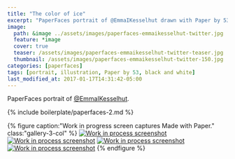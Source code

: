 ```yaml
---
title: "The color of ice"
excerpt: "PaperFaces portrait of @EmmaIKesselhut drawn with Paper by 53 on an iPad."
image: 
  path: &image ../assets/images/paperfaces-emmaikesselhut-twitter.jpg 
  feature: *image
  cover: true
  teaser: /assets/images/paperfaces-emmaikesselhut-twitter-teaser.jpg
  thumbnail: /assets/images/paperfaces-emmaikesselhut-twitter-150.jpg
categories: [paperfaces]
tags: [portrait, illustration, Paper by 53, black and white]
last_modified_at: 2017-01-17T14:31:42-05:00
---
```


PaperFaces portrait of [@EmmaIKesselhut](https://twitter.com/EmmaIKesselhut).

{% include boilerplate/paperfaces-2.md %}

{% figure caption:"Work in progress screen captures Made with Paper." class:"gallery-3-col" %}
[![Work in process screenshot](/assets/images/paperfaces-emmaikesselhut-process-1-600.jpg)](/assets/images/paperfaces-emmaikesselhut-process-1-lg.jpg)
[![Work in process screenshot](/assets/images/paperfaces-emmaikesselhut-process-2-600.jpg)](/assets/images/paperfaces-emmaikesselhut-process-2-lg.jpg)
[![Work in process screenshot](/assets/images/paperfaces-emmaikesselhut-process-3-600.jpg)](/assets/images/paperfaces-emmaikesselhut-process-3-lg.jpg)
[![Work in process screenshot](/assets/images/paperfaces-emmaikesselhut-process-4-600.jpg)](/assets/images/paperfaces-emmaikesselhut-process-4-lg.jpg)
{% endfigure %}
